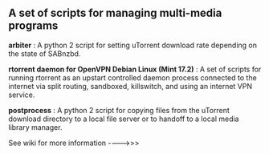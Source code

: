 ## A set of scripts for managing multi-media programs

**arbiter** : A python 2 script for setting uTorrent download rate depending on the state of SABnzbd.

**rtorrent daemon for OpenVPN Debian Linux (Mint 17.2)** : A set of scripts for running rtorrent as an upstart controlled daemon process connected to the internet via split routing, sandboxed, killswitch, and using an internet VPN service.

**postprocess** : A python 2 script for copying files from the uTorrent download directory to a local file server or to handoff to a local media library manager.

See wiki for more information ---->>>
